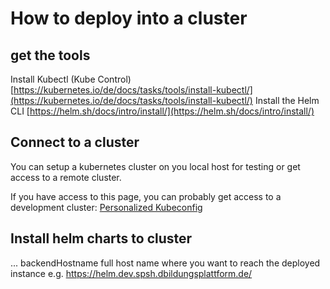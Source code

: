 # How to deploy into a cluster

## get the tools
Install Kubectl (Kube Control) [https://kubernetes.io/de/docs/tasks/tools/install-kubectl/](https://kubernetes.io/de/docs/tasks/tools/install-kubectl/)
Install the Helm CLI [https://helm.sh/docs/intro/install/](https://helm.sh/docs/intro/install/)

## Connect to a cluster
You can setup a kubernetes cluster on you local host for testing or get access to a remote cluster.

If you have access to this page, you can probably get access to a development cluster: [Personalized Kubeconfig](https://docs.dbildungscloud.de/x/uILcDw)


## Install helm charts to cluster
...
backendHostname full host name where you want to reach the deployed instance e.g. https://helm.dev.spsh.dbildungsplattform.de/

